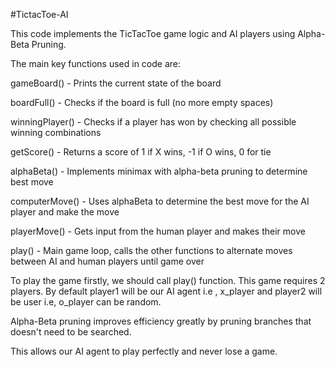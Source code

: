 
#TictacToe-AI

This code implements the TicTacToe game logic and AI players using Alpha-Beta Pruning.

The main key functions used in code are:

gameBoard() - Prints the current state of the board

boardFull() - Checks if the board is full (no more empty spaces)

winningPlayer() - Checks if a player has won by checking all possible winning combinations

getScore() - Returns a score of 1 if X wins, -1 if O wins, 0 for tie

alphaBeta() - Implements minimax with alpha-beta pruning to determine best move

computerMove() - Uses alphaBeta to determine the best move for the AI player and make the move

playerMove() - Gets input from the human player and makes their move

play() - Main game loop, calls the other functions to alternate moves between AI and human players until game over

To play the game firstly, we should call play() function. This game requires 2 players. By default player1 will be our AI agent i.e , x_player and player2 will be user i.e, o_player can be random.

Alpha-Beta pruning improves efficiency greatly by pruning branches that doesn't need to be searched.

This allows our AI agent to play perfectly and never lose a game.
